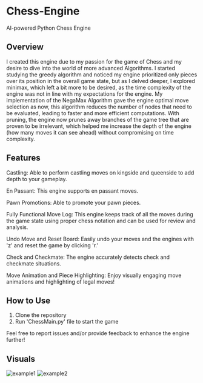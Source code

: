# Chess-Engine
AI-powered Python Chess Engine 
## Overview
I created this engine due to my passion for the game of Chess and my desire to dive into the world of more advanced Algorithms. I started studying the greedy algorithm and noticed my engine prioritized only pieces over its position in the overall game state, but as I delved deeper, I explored minimax, which left a bit more to be desired, as the time complexity of the engine was not in line with my expectations for the engine. My implementation of the NegaMax Algorithm gave the engine optimal move selection as now, this algorithm reduces the number of nodes that need to be evaluated, leading to faster and more efficient computations. With pruning, the engine now prunes away branches of the game tree that are proven to be irrelevant, which helped me increase the depth of the engine (how many moves it can see ahead) without compromising on time complexity. 

## Features
Castling: Able to perform castling moves on kingside and queenside to add depth to your gameplay.

En Passant: This engine supports en passant moves.

Pawn Promotions: Able to promote your pawn pieces.

Fully Functional Move Log: This engine keeps track of all the moves during the game state using proper chess notation and can be used for review and analysis. 

Undo Move and Reset Board: Easily undo your moves and the engines with 'z' and reset the game by clicking 'r.'

Check and Checkmate: The engine accurately detects check and checkmate situations.

Move Animation and Piece Highlighting: Enjoy visually engaging move animations and highlighting of legal moves!

## How to Use
1. Clone the repository
2. Run 'ChessMain.py' file to start the game

Feel free to report issues and/or provide feedback to enhance the engine further!

## Visuals
![example1](https://github.com/Markgergis100/Chess-Engine/assets/121286835/5b039e86-e54f-436f-aed2-540be29175ec)
![example2](https://github.com/Markgergis100/Chess-Engine/assets/121286835/ead9264c-590c-4313-8cf6-1d83cdb1c4bf)
